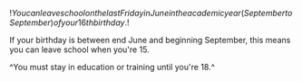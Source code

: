 $!You can leave school on the last Friday in June in the academic year (September to September) of your 16th birthday.$!

If your birthday is between end June and beginning September, this means you can leave school when you're 15.

^You must stay in education or training until you're 18.^
